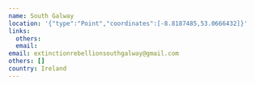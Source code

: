 ```yaml
---
name: South Galway
location: '{"type":"Point","coordinates":[-8.8187485,53.0666432]}'
links:
  others: 
  email: 
email: extinctionrebellionsouthgalway@gmail.com
others: []
country: Ireland
---
```

